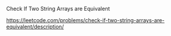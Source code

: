 Check If Two String Arrays are Equivalent


https://leetcode.com/problems/check-if-two-string-arrays-are-equivalent/description/


